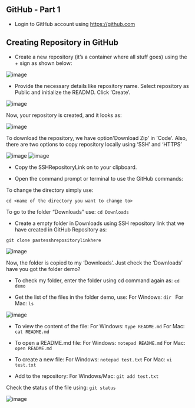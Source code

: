 ## GitHub - Part 1

- Login to GitHub account using https://github.com

## Creating Repository in GitHub

- Create a new repository (it’s a container where all stuff goes) using the + sign as shown below: 

![image](https://user-images.githubusercontent.com/25001852/86895774-991bb480-c122-11ea-9e0a-0e6ab95c397b.png)

- Provide the necessary details like repository name. Select repository as Public and initialize the READMD. Click ‘Create’.

![image](https://user-images.githubusercontent.com/25001852/86910859-f3734000-c137-11ea-89cd-763ad102f971.png)

Now, your repository is created, and it looks as:

![image](https://user-images.githubusercontent.com/25001852/86910903-0b4ac400-c138-11ea-89f8-4a39e7d3e459.png)

To download the repository, we have option'Download Zip' in 'Code'. Also, there are two options to copy repository locally using ‘SSH’ and ‘HTTPS’ 

![image](https://user-images.githubusercontent.com/25001852/86896805-2e6b7880-c124-11ea-9c3e-fc7b43a47cc9.png)
![image](https://user-images.githubusercontent.com/25001852/86896922-5d81ea00-c124-11ea-852a-d0dc5d9d135a.png)

- Copy the SSHRepositoryLink on to your clipboard.

- Open the command prompt or terminal to use the GitHub commands:

To change the directory simply use: 

`cd <name of the directory you want to change to>`

To go to the folder “Downloads” use: `cd Downloads`

- Create a empty folder in Downloads using SSH repository link that we have created in GitHub Repository as: 

`git clone pastesshrepositorylinkhere`

![image](https://user-images.githubusercontent.com/25001852/86911345-ce330180-c138-11ea-9f97-966489c07c72.png)

Now, the folder is copied to my ‘Downloads’. Just check the ‘Downloads’ have you got the folder demo?

- To check my folder, enter the folder using cd command again as: 
`cd demo`

- Get the list of the files in the folder demo, use:
For Windows: `dir `
For Mac: `ls`

![image](https://user-images.githubusercontent.com/25001852/86911459-f9b5ec00-c138-11ea-8d45-7da44bbc20c1.png)

- To view the content of the file:
For Windows: `type README.md`
For Mac: `cat README.md`

- To open a README.md file:
For Windows: `notepad README.md`
For Mac: `open README.md`

- To create a new file:
For Windows: `notepad test.txt`
For Mac: `vi test.txt`

- Add to the repository: 
For Windows/Mac: `git add test.txt`

Check the status of the file using:
 `git status`
  
![image](https://user-images.githubusercontent.com/25001852/86912050-ece5c800-c139-11ea-8046-99f987f9d644.png)



